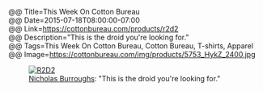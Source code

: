 @@ Title=This Week On Cotton Bureau  
@@ Date=2015-07-18T08:00:00-07:00  
@@ Link=https://cottonbureau.com/products/r2d2  
@@ Description="This is the droid you're looking for."  
@@ Tags=This Week On Cotton Bureau, Cotton Bureau, T-shirts, Apparel  
@@ Image=https://cottonbureau.com/img/products/5753_HykZ_2400.jpg  

<figure class="wide">
	<a class="nohover" href="https://cottonbureau.com/products/r2d2">
		<img src="https://cottonbureau.com/img/products/5753_HykZ_2400.jpg" alt="R2D2" />
	</a>
	<figcaption><a href="http://twitter.com/designdropout">Nicholas Burroughs</a>: "This is the droid you're looking for."</figcaption>
</figure>